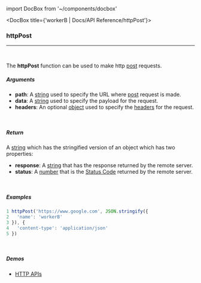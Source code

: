 import DocBox from '~/components/docbox'

<DocBox title={'workerB | Docs/API Reference/httpPost'}>


### **httpPost**
<hr/>
<br/>


The **httpPost** function can be used to make http [post](https://developer.mozilla.org/en-US/docs/Web/HTTP/Methods/POST) requests.
<br/>

##### Arguments

-   **path**: A [string](https://developer.mozilla.org/docs/Web/JavaScript/Reference/Global_Objects/String) used to specify the URL where [post](https://developer.mozilla.org/en-US/docs/Web/HTTP/Methods/POST) request is made.
-   **data**: A [string](https://developer.mozilla.org/docs/Web/JavaScript/Reference/Global_Objects/String) used to specify the payload for the request.
-   **headers**: An optional [object](https://developer.mozilla.org/docs/Web/JavaScript/Reference/Global_Objects/Object) used to specify the [headers](https://developer.mozilla.org/en-US/docs/Glossary/HTTP_header) for the request.

<br/>

##### Return

A [string](https://developer.mozilla.org/docs/Web/JavaScript/Reference/Global_Objects/String) which has the stringified version of an object which has two properties:
-  **response**: A [string](https://developer.mozilla.org/docs/Web/JavaScript/Reference/Global_Objects/String) that has the response returned by the remote server.
-  **status**: A [number](https://developer.mozilla.org/docs/Web/JavaScript/Reference/Global_Objects/Number) that is the [Status Code](https://developer.mozilla.org/en-US/docs/Web/HTTP/Status) returned by the remote server.

<br/>

##### Examples

```javascript
1 httpPost('https://www.google.com', JSON.stringify({ 
2   'name': 'workerB' 
3 }), {
4   'content-type': 'application/json'
5 })
```

<br/>

##### Demos
-   [HTTP APIs](/demos/httpapis)

</DocBox>